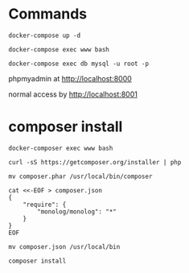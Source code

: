 # Commands

``docker-compose up -d``

``docker-compose exec www bash``

``docker-compose exec db mysql -u root -p``

phpmyadmin at [http://localhost:8000](http://localhost:8000)

normal access by [http://localhost:8001](http://localhost:8001)

# composer install
``docker-composer exec www bash``

``curl -sS https://getcomposer.org/installer | php``

``mv composer.phar /usr/local/bin/composer``

````
cat <<-EOF > composer.json
{
    "require": {
        "monolog/monolog": "*"
    }
}
EOF
````

``mv composer.json /usr/local/bin``

``composer install``
